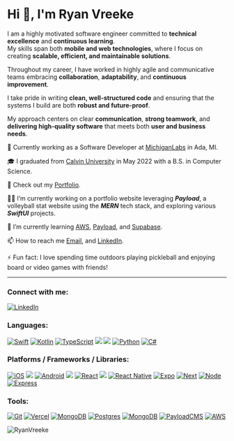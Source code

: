 <!--
**RyanVreeke/RyanVreeke** is a ✨ _special_ ✨ repository because its `README.md` (this file) appears on your GitHub profile.

Here are some ideas to get you started:

- 🔭 I’m currently working on ...
- 🌱 I’m currently learning ...
- 👯 I’m looking to collaborate on ...
- 🤔 I’m looking for help with ...
- 💬 Ask me about ...
- 📫 How to reach me: ...
- 😄 Pronouns: ...
- ⚡ Fun fact: ...
-->

# Hi 👋, I'm Ryan Vreeke

I am a highly motivated software engineer committed to **technical excellence** and **continuous learning**.  
My skills span both **mobile and web technologies**, where I focus on creating **scalable, efficient, and maintainable solutions**.  

Throughout my career, I have worked in highly agile and communicative teams embracing **collaboration**, **adaptability**, and **continuous improvement**.

I take pride in writing **clean, well-structured code** and ensuring that the systems I build are both **robust and future-proof**.  

My approach centers on clear **communication**, **strong teamwork**, and **delivering high-quality software** that meets both **user and business needs**.

🏢 Currently working as a Software Developer at [MichiganLabs](https://www.michiganlabs.com/) in Ada, MI.

🎓 I graduated from [Calvin University](https://calvin.edu/) in May 2022 with a B.S. in Computer Science.

💼 Check out my [Portfolio](https://ryanvreeke-portfolio.vercel.app/home).

🧑‍💻 I’m currently working on a portfolio website leveraging ***Payload***, a volleyball stat website using the ***MERN*** tech stack, and exploring various ***SwiftUI*** projects.

🌱 I’m currently learning [AWS](), [Payload](), and [Supabase]().

📫 How to reach me [Email](mailto:ryanvreeke@gmail.com), and [LinkedIn](https://www.linkedin.com/in/ryan-vreeke/).

⚡ Fun fact: I love spending time outdoors playing pickleball and enjoying board or video games with friends!

---
### Connect with me:
<p align="left">
  <a href="https://www.linkedin.com/in/ryan-vreeke/"><img src="https://img.shields.io/badge/linkedin-%230077B5.svg?style=for-the-badge&logo=linkedin&logoColor=white" alt="LinkedIn" /></a>
</p>

### Languages:
<p align="left">
	<a href="https://swift.org/"><img src="https://img.shields.io/badge/Swift-FA7343?style=for-the-badge&logo=swift&logoColor=white" alt="Swift" /></a>
  <a href="https://kotlinlang.org/"><img src="https://img.shields.io/badge/Kotlin-0095D5?&style=for-the-badge&logo=kotlin&logoColor=white" alt="Kotlin" /></a>
	<a href="https://www.typescriptlang.org/"><img src="https://img.shields.io/badge/TypeScript-007ACC?style=for-the-badge&logo=typescript&logoColor=white" alt="TypeScript" /></a>
  <img src="https://img.shields.io/badge/javascript-%23323330.svg?style=for-the-badge&logo=javascript&logoColor=%23F7DF1E" />
  <img src="https://img.shields.io/badge/html5-%23E34F26.svg?style=for-the-badge&logo=html5&logoColor=white" />
	<a href="https://www.python.org/"><img src="https://img.shields.io/badge/Python-3776AB?style=for-the-badge&logo=python&logoColor=white" alt="Python" /></a>
  <a href="https://docs.microsoft.com/en-us/dotnet/csharp/tour-of-csharp/"><img src="https://img.shields.io/badge/C%23-239120?style=for-the-badge&logo=c-sharp&logoColor=white" alt="C#" /></a>
</p>

### Platforms / Frameworks / Libraries:
<p align="left">
	<a href="https://developer.apple.com/ios/"><img src="https://img.shields.io/badge/iOS-000000?style=for-the-badge&logo=ios&logoColor=white" alt="iOS" /></a>
  <img src="https://img.shields.io/badge/Xcode-007ACC?style=for-the-badge&logo=Xcode&logoColor=white" />
	<a href="https://developer.android.com/"><img src="https://img.shields.io/badge/Android-3DDC84?style=for-the-badge&logo=android&logoColor=white" alt="Android" /></a>
  <img src="https://img.shields.io/badge/android%20studio-346ac1?style=for-the-badge&logo=android%20studio&logoColor=white" />
	<a href="https://reactjs.org/"><img src="https://img.shields.io/badge/react-%2320232a.svg?style=for-the-badge&logo=react&logoColor=%2361DAFB" alt="React" /></a>
  <img src="https://img.shields.io/badge/Visual%20Studio%20Code-0078d7.svg?style=for-the-badge&logo=visual-studio-code&logoColor=white" />
	<a href="https://reactnative.dev/"><img src="https://img.shields.io/badge/react_native-%2320232a.svg?style=for-the-badge&logo=react&logoColor=%2361DAFB" alt="React Native" /></a>
  <a href="https://expo.dev/"><img src="https://img.shields.io/badge/expo-1C1E24?style=for-the-badge&logo=expo&logoColor=#D04A37" alt="Expo" /></a>
  <a href="https://https://nextjs.org/"><img src="https://img.shields.io/badge/Next-black?style=for-the-badge&logo=next.js&logoColor=white" alt="Next" /></a>
  <a href="https://nodejs.org/en/"><img src="https://img.shields.io/badge/node.js-6DA55F?style=for-the-badge&logo=node.js&logoColor=white" alt="Node" /></a>
  <a href="https://expressjs.com/"><img src="https://img.shields.io/badge/express.js-%23404d59.svg?style=for-the-badge&logo=express&logoColor=%2361DAFB" alt="Express" /></a>
</p>

### Tools:
<p align="left">
  <a href="https://github.com/"><img src="https://img.shields.io/badge/git-%23F05033.svg?style=for-the-badge&logo=git&logoColor=white" alt="Git" /></a>
  <a href="https://vercel.com/"><img src="https://img.shields.io/badge/vercel-%23000000.svg?style=for-the-badge&logo=vercel&logoColor=white" alt="Vercel" /></a>
  <a href="https://www.mongodb.com/"><img src="https://img.shields.io/badge/MongoDB-%234ea94b.svg?style=for-the-badge&logo=mongodb&logoColor=white" alt="MongoDB" /></a>
  <a href="https://www.postgresql.org/"><img src="https://img.shields.io/badge/postgres-%23316192.svg?style=for-the-badge&logo=postgresql&logoColor=white" alt="Postgres" /></a>
  <a href="https://www.mongodb.com/"><img src="https://img.shields.io/badge/MongoDB-%234ea94b.svg?style=for-the-badge&logo=mongodb&logoColor=white" alt="MongoDB" /></a>
	<a href="https://payloadcms.com/"><img src="https://img.shields.io/badge/Payload-FF3621?style=for-the-badge&logo=PayloadCMS&logoColor=white" alt="PayloadCMS" /></a>
	<a href="https://aws.amazon.com/"><img src="https://img.shields.io/badge/Amazon_AWS-232F3E?style=for-the-badge&logo=amazon-aws&logoColor=white" alt="AWS" /></a>
</p>

<p align="left"> <img src="https://komarev.com/ghpvc/?username=RyanVreeke" alt="RyanVreeke" /> </p>
